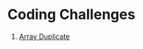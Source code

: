 # Coding Challenges

1. [Array Duplicate](https://github.com/skoodath/coding_challenges/blob/master/arrayduplicate.md)
